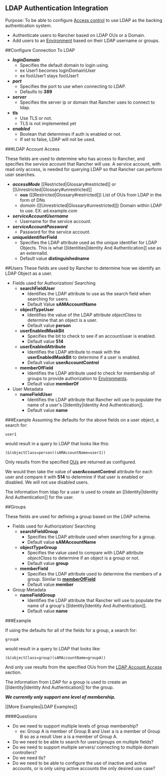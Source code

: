 
LDAP Authentication Integration
---------
Purpose: To be able to configure [Access control](http://docs.rancher.com/rancher/configuration/access-control/) 
to use LDAP as the backing authentication system. 

 * Authenticate users to Rancher based on LDAP OUs or a Domain.
 * Add users to an [Environment](http://docs.rancher.com/rancher/concepts/#environments) based on their LDAP username or groups.

##Configure Connection To LDAP
 * ***loginDomain*** 
    * Specifies the default domain to login using.
    * ex User1 becomes loginDomain\User
    * ex foo\User1 stays foo\User1
 * ***port***
     * Specifies the port to use when connecting to LDAP.
     * Defaults to **389**
 * ***server***
     * Specifies the server ip or domain that Rancher uses to connect to ldap.
 * **tls**
     * Use TLS or not.
     * TLS is not implemented yet
 * ***enabled***
     * Boolean that determines if auth is enabled or not.
     * If set to false, LDAP will not be used.

###LDAP Account Access
 
These fields are used to determine who has access to Rancher, and specifies the service account that Rancher will
use. A service account, with read only access,  is needed for querying LDAP so that Rancher can perform user searches.
 
 * ***accessMode***  [[Restricted|Glossary#restricted]] or [[Unrestricted|Glossary#unrestricted]]
     * <a name="ous"></a>**ous** ([[Restricted|Glossary#restricted]]) List of OUs from LDAP in the form of DNs
     * *domain* ([[Unrestricted|Glossary#unrestricted]]) Domain within LDAP to use. EX: ad.example.com
 * ***serviceAccountUsername***
     * Username for the service account.
 * ***serviceAccountPassword***
     * Password for the service account.
 * **uniqueIdentifierField**
     * Specifies the LDAP attribute used as the unique identifier for LDAP Objects.
     This is what [[Identities|Identity And Authentication]] use as an externalId.
     * Default value **distinguishedname**  

##Users
These fields are used by Rancher to determine how we identify an LDAP Object as a user.

 * Fields used for Authorization/ Searching
     * **searchFieldUser**
         * Identifies the LDAP attribute to use as the search field when searching for users. 
         * Default Value **sAMAccountName**
     * **objectTypeUser**
         * Identifies the value of the LDAP attribute *objectClass* to determine that an object is a user.
         * Default value **person**
     * **userEnabledMaskBit**
         * Specifies the bit to check to see if an account/user is enabled. 
         * Default value **514** 
     * **userEnabledAttribute**
         * Identifies the LDAP attribute to mask with the **userEnabledMaskBit** to determine if a user is enabled.
         * Default value **userAccountControl** 
     * <a name="memberOfField"></a>**memberOfField**
         * Identifies the LDAP attribute used to check for membership of groups to
     provide authorization to [Environments](http://docs.rancher.com/rancher/concepts/#environments). 
         * Default value **memberOf** 
 * User Metadata
     * **nameFieldUser**
         * Identifies the LDAP attribute that Rancher will use to populate the name of a user's [[Identity|Identity And Authentication]]. 
         * Default value **name** 

###Example
Assuming the defaults for the above fields on a user object, a search for: 

`user1`

would result in a query to LDAP that looks like this:

`(&(objectClass=person)(sAMAccountName=user1))`

Only results from the specified [OUs](#ous) are returned as configured.

We would then take the value of **userAccountControl** attribute for each user and compare it with **514** to determine if that user is enabled or disabled. We will not use disabled users. 

The information from ldap for a user is used to create an [[Identity|Identity And Authentication]] for the user.

 
##Groups

These fields are used for defining a group based on the LDAP schema.

 * Fields used for Authorization/ Searching
     * **searchFieldGroup**
         * Specifies the LDAP attribute used when searching for a group. 
         * Default value **sAMAccountName**
     * **objectTypeGroup**
         * Specifies the value used to compare with LDAP attribute *objectClass* to determine if an
         object is a group or not.
         * Default value **group**
     * **memberField**
         * Specifies the LDAP attribute used to determine the members of a group. Similar to [**memberOfField**](#memberOfField)
         * Default value **member**
 * Group Metadata
      * **nameFieldGroup**
          * Identifies the LDAP attribute that Rancher will use to populate the name of a group's
      [[Identity|Identity And Authentication]]. 
          * Default value **name**

###Example

If using the defaults for all of the fields for a group, a search for:

`groupA`

would result in a query to LDAP that looks like:

`(&(objectClass=group)(sAMAccountName=groupA))`

And only use results from the specified OUs from the [LDAP Account Access](#LDAPAccess) section.

The information from LDAP for a group is used to create an [[Identity|Identity And Authentication]] for the group.
 
 ***We currently only support one level of membership.***
 
 [[More Examples|LDAP Examples]]
 
 
####Questions
 
 * Do we need to support multiple levels of group membership? 
     * ex: Group A is member of Group B and User a is a member of Group B so as a result User a is a member of Group A.
 * Do we need to be able to search for users/groups on multiple fields?
 * Do we need to support multiple servers/ connecting to multiple domain controllers?
 * Do we need tls?
 * Do we need to be able to configure the use of inactive and active accounts, or is only using active accounts the only desired use case?